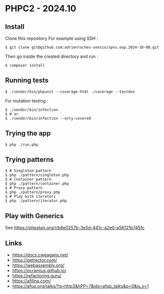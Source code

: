 PHPC2 - 2024.10
===============

Install
-------

Clone this repository
For example using SSH :

```shell
$ git clone git@github.com:adrienroches-sensio/spns.oop.2024-10-08.git
```

Then go inside the created directory and run :

```shell
$ composer install
```

Running tests
-------------

```shell
$ ./vendor/bin/phpunit --coverage-html ./coverage --testdox
```

For mutation testing :

```shell
$ ./vendor/bin/infection
$ # or
$ ./vendor/bin/infection --only-covered
```

Trying the app
--------------

```shell
$ php ./run.php
```

Trying patterns
---------------

```shell
$ # Singleton pattern
$ php ./pattern/singleton.php
$ # Container pattern
$ php ./pattern/container.php
$ # Proxy pattern
$ php ./pattern/proxy.php
$ # Play with iterators
$ php ./pattern/iterator.php
```

Play with Generics
------------------

See https://phpstan.org/r/b6e0257b-3e5d-441c-a2e0-a56121b745fc

Links
-----

* https://docs.cweagans.net/
* https://getrector.com/
* https://webassembly.org/
* https://ocramius.github.io/
* https://refactoring.guru/
* https://afilina.com/
* https://afup.org/talks/?q=http3&hPP=7&idx=afup_talks&p=0&is_v=1

